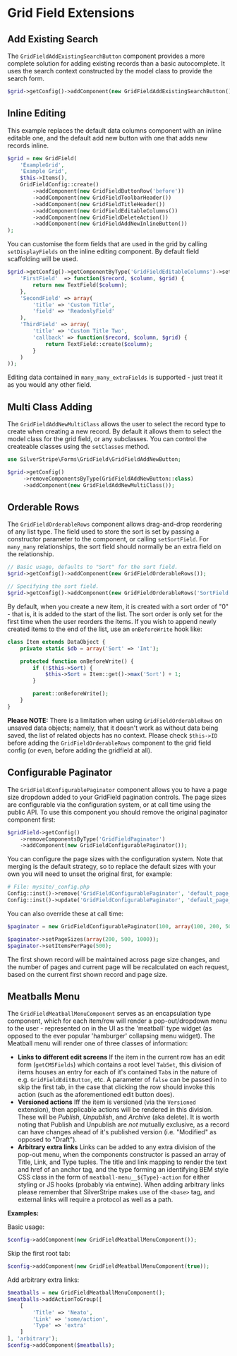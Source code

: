 Grid Field Extensions
=====================

Add Existing Search
-------------------

The `GridFieldAddExistingSearchButton` component provides a more complete solution for adding
existing records than a basic autocomplete. It uses the search context constructed by the model
class to provide the search form.

```php
$grid->getConfig()->addComponent(new GridFieldAddExistingSearchButton());
```

Inline Editing
--------------

This example replaces the default data columns component with an inline editable one, and the
default add new button with one that adds new records inline.

```php
$grid = new GridField(
	'ExampleGrid',
	'Example Grid',
	$this->Items(),
	GridFieldConfig::create()
		->addComponent(new GridFieldButtonRow('before'))
		->addComponent(new GridFieldToolbarHeader())
		->addComponent(new GridFieldTitleHeader())
		->addComponent(new GridFieldEditableColumns())
		->addComponent(new GridFieldDeleteAction())
		->addComponent(new GridFieldAddNewInlineButton())
);
```

You can customise the form fields that are used in the grid by calling `setDisplayFields` on the
inline editing component. By default field scaffolding will be used.

```php
$grid->getConfig()->getComponentByType('GridFieldEditableColumns')->setDisplayFields(array(
	'FirstField'  => function($record, $column, $grid) {
		return new TextField($column);
	},
	'SecondField' => array(
		'title' => 'Custom Title',
		'field' => 'ReadonlyField'
	),
	'ThirdField' => array(
		'title' => 'Custom Title Two',
        'callback' => function($record, $column, $grid) {
            return TextField::create($column);
        }
	)
));
```

Editing data contained in `many_many_extraFields` is supported - just treat it as you would any
other field.

Multi Class Adding
------------------

The `GridFieldAddNewMultiClass` allows the user to select the record type to create when creating
a new record. By default it allows them to select the model class for the grid field, or any
subclasses. You can control the createable classes using the `setClasses` method.

```php
use SilverStripe\Forms\GridField\GridFieldAddNewButton;

$grid->getConfig()
     ->removeComponentsByType(GridFieldAddNewButton::class)
     ->addComponent(new GridFieldAddNewMultiClass());
```

Orderable Rows
--------------

The `GridFieldOrderableRows` component allows drag-and-drop reordering of any list type. The field
used to store the sort is set by passing a constructor parameter to the component, or calling
`setSortField`. For `many_many` relationships, the sort field should normally be an extra field on
the relationship.

```php
// Basic usage, defaults to "Sort" for the sort field.
$grid->getConfig()->addComponent(new GridFieldOrderableRows());

// Specifying the sort field.
$grid->getConfig()->addComponent(new GridFieldOrderableRows('SortField'));
```

By default, when you create a new item, it is created with a sort order of "0" - that is, it is added
to the start of the list. The sort order is only set for the first time when the user reorders the items.
If you wish to append newly created items to the end of the list, use an `onBeforeWrite` hook like:

```php
class Item extends DataObject {
	private static $db = array('Sort' => 'Int');

	protected function onBeforeWrite() {
		if (!$this->Sort) {
			$this->Sort = Item::get()->max('Sort') + 1;
		}

		parent::onBeforeWrite();
	}
}
```

**Please NOTE:** There is a limitation when using `GridFieldOrderableRows` on unsaved data objects; namely, that it doesn't work as without data being saved, the list of related objects has no context. Please check `$this->ID` before adding the `GridFieldOrderableRows` component to the grid field config (or even, before adding the gridfield at all).

Configurable Paginator
----------------------

The `GridFieldConfigurablePaginator` component allows you to have a page size dropdown added to your GridField
pagination controls. The page sizes are configurable via the configuration system, or at call time using the public API.
To use this component you should remove the original paginator component first:

```php
$gridField->getConfig()
    ->removeComponentsByType('GridFieldPaginator')
    ->addComponent(new GridFieldConfigurablePaginator());
```

You can configure the page sizes with the configuration system. Note that merging is the default strategy, so to replace
the default sizes with your own you will need to unset the original first, for example:

```php
# File: mysite/_config.php
Config::inst()->remove('GridFieldConfigurablePaginator', 'default_page_sizes');
Config::inst()->update('GridFieldConfigurablePaginator', 'default_page_sizes', array(100, 200, 500));
```

You can also override these at call time:

```php
$paginator = new GridFieldConfigurablePaginator(100, array(100, 200, 500));

$paginator->setPageSizes(array(200, 500, 1000));
$paginator->setItemsPerPage(500);
```

The first shown record will be maintained across page size changes, and the number of pages and current page will be
recalculated on each request, based on the current first shown record and page size.


Meatballs Menu
--------------

The `GridFieldMeatballMenuComponent` serves as an encapsulation type component, which for each item/row will render a pop-out/dropdown menu to the user - represented on in the UI as the 'meatball' type widget (as opposed to the ever popular 'hamburger' collapsing menu widget). The Meatball menu will render one of three classes of information:

 - **Links to different edit screens**
   If the item in the current row has an edit form (`getCMSFields`) which contains a root level `TabSet`, this division of items houses an entry for each of it's contained `Tab`s in the nature of e.g. `GridFieldEditButton`, etc. A parameter of `false` can be passed in to skip the first tab, in the case that clicking the row should invoke this action (such as the aforementioned edit button does).
 - **Versioned actions**
   Iff the item is versioned (via the `Versioned` extension), then applicable actions will be rendered in this division. These will be _Publish_, _Unpublish_, and _Archive_ (aka delete). It is worth noting that Publish and Unpublish are _not_ mutually exclusive, as a record can have changes ahead of it's published version (i.e. "Modified" as opposed to "Draft").
 - **Arbitrary extra links**
   Links can be added to any extra division of the pop-out menu, when the components constructor is passed an array of Title, Link, and Type tuples. The title and link mapping to render the text and href of an anchor tag, and the type forming an identifying BEM style CSS class in the form of `meatball-menu__${Type}-action` for either styling or JS hooks (probably via entwine). When adding arbitrary links please remember that SilverStripe makes use of the `<base>` tag, and external links will require a protocol as well as a path.

**Examples:**

Basic usage:

```php
$config->addComponent(new GridFieldMeatballMenuComponent());
```

Skip the first root tab:

```php
$config->addComponent(new GridFieldMeatballMenuComponent(true));
```

Add arbitrary extra links:

```php
$meatballs = new GridFieldMeatballMenuComponent();
$meatballs->addActionToGroup([
    [
        'Title' => 'Neato',
        'Link' => 'some/action',
        'Type' => 'extra'
    ]
], 'arbitrary');
$config->addComponent($meatballs);
```
